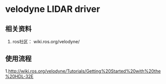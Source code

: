 # velodyne LIDAR driver
## 相关资料
1. ros社区： wiki.ros.org/velodyne/
## 使用流程
1.http://wiki.ros.org/velodyne/Tutorials/Getting%20Started%20with%20the%20HDL-32E